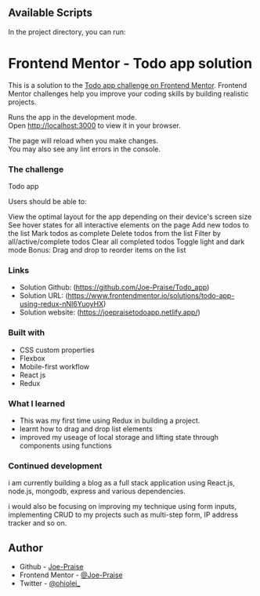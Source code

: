 ## Available Scripts

In the project directory, you can run:

# Frontend Mentor - Todo app solution

This is a solution to the [Todo app challenge on Frontend Mentor](https://www.frontendmentor.io/challenges/todo-app-Su1_KokOW). Frontend Mentor challenges help you improve your coding skills by building realistic projects.

Runs the app in the development mode.\
Open [http://localhost:3000](http://localhost:3000) to view it in your browser.

The page will reload when you make changes.\
You may also see any lint errors in the console.

### The challenge

Todo app

Users should be able to:

View the optimal layout for the app depending on their device's screen size
See hover states for all interactive elements on the page
Add new todos to the list
Mark todos as complete
Delete todos from the list
Filter by all/active/complete todos
Clear all completed todos
Toggle light and dark mode
Bonus: Drag and drop to reorder items on the list

### Links

- Solution Github: (https://github.com/Joe-Praise/Todo_app)
- Solution URL: (https://www.frontendmentor.io/solutions/todo-app-using-redux-nNI6YuoyHX)
- Solution website: (https://joepraisetodoapp.netlify.app/)

### Built with

- CSS custom properties
- Flexbox
- Mobile-first workflow
- React js
- Redux

### What I learned

- This was my first time using Redux in building a project.
- learnt how to drag and drop list elements
- improved my useage of local storage and lifting state through components using functions

### Continued development
i am currently building a blog as a full stack application using React.js, node.js, mongodb, express and various dependencies.

i would also be focusing on improving my technique using form inputs, implementing CRUD to my projects such as multi-step form, IP address tracker and so on.

## Author

- Github - [Joe-Praise](https://github.com/Joe-Praise)
- Frontend Mentor - [@Joe-Praise](https://www.frontendmentor.io/profile/Joe-Praise)
- Twitter - [@ohiolei\_](https://twitter.com/ohiolei_)
